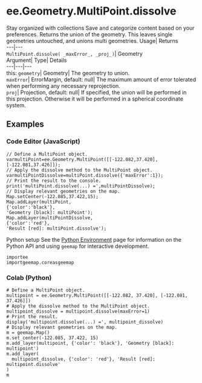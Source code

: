  
#  ee.Geometry.MultiPoint.dissolve
Stay organized with collections  Save and categorize content based on your preferences. 
Returns the union of the geometry. This leaves single geometries untouched, and unions multi geometries. Usage| Returns  
---|---  
`MultiPoint.dissolve( _maxError_, _proj_)`| Geometry  
Argument| Type| Details  
---|---|---  
this: `geometry`| Geometry| The geometry to union.  
`maxError`| ErrorMargin, default: null| The maximum amount of error tolerated when performing any necessary reprojection.  
`proj`| Projection, default: null| If specified, the union will be performed in this projection. Otherwise it will be performed in a spherical coordinate system.  
## Examples
### Code Editor (JavaScript)
```
// Define a MultiPoint object.
varmultiPoint=ee.Geometry.MultiPoint([[-122.082,37.420],[-122.081,37.426]]);
// Apply the dissolve method to the MultiPoint object.
varmultiPointDissolve=multiPoint.dissolve({'maxError':1});
// Print the result to the console.
print('multiPoint.dissolve(...) =',multiPointDissolve);
// Display relevant geometries on the map.
Map.setCenter(-122.085,37.422,15);
Map.addLayer(multiPoint,
{'color':'black'},
'Geometry [black]: multiPoint');
Map.addLayer(multiPointDissolve,
{'color':'red'},
'Result [red]: multiPoint.dissolve');
```

Python setup
See the [ Python Environment](https://developers.google.com/earth-engine/guides/python_install) page for information on the Python API and using `geemap` for interactive development.
```
importee
importgeemap.coreasgeemap
```

### Colab (Python)
```
# Define a MultiPoint object.
multipoint = ee.Geometry.MultiPoint([[-122.082, 37.420], [-122.081, 37.426]])
# Apply the dissolve method to the MultiPoint object.
multipoint_dissolve = multipoint.dissolve(maxError=1)
# Print the result.
display('multipoint.dissolve(...) =', multipoint_dissolve)
# Display relevant geometries on the map.
m = geemap.Map()
m.set_center(-122.085, 37.422, 15)
m.add_layer(multipoint, {'color': 'black'}, 'Geometry [black]: multipoint')
m.add_layer(
  multipoint_dissolve, {'color': 'red'}, 'Result [red]: multipoint.dissolve'
)
m
```

